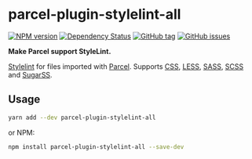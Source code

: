 # parcel-plugin-stylelint-all

[![NPM version][npm-image]][npm-url]
[![Dependency Status][david-image]][david-url]
[![GitHub tag](github-tags-image)](github-tags-url)
[![GitHub issues](github-issues-image)](github-issues-url)

**Make Parcel support StyleLint.**

[Stylelint](stylelint-url) for files imported with [Parcel](parcel-url). Supports [CSS](css-url), [LESS](less-url), [SASS](sass-url), [SCSS](scss-url) and [SugarSS](sugarss-url).

## Usage

```sh
yarn add --dev parcel-plugin-stylelint-all
```

or NPM:

```sh
npm install parcel-plugin-stylelint-all --save-dev
```

[css-url]: https://www.w3.org/Style/CSS/Overview.en.html
[david-image]: http://img.shields.io/david/jppferguson/parcel-plugin-stylelint-all.svg?style=flat-square
[david-url]: https://david-dm.org/jppferguson/parcel-plugin-stylelint-all
[github-issues-image]: https://img.shields.io/github/issues/jppferguson/parcel-plugin-stylelint-all.svg?style=flat-square
[github-issues-url]: https://github.com/jppferguson/parcel-plugin-stylelint-all/issues
[github-tags-image]: https://img.shields.io/github/tag/jppferguson/parcel-plugin-stylelint-all.svg?style=flat-square
[github-tags-url]: https://github.com/jppferguson/parcel-plugin-stylelint-all/releases
[less-url]: http://lesscss.org/
[npm-image]: https://img.shields.io/npm/v/parcel-plugin-stylelint-all.svg?style=flat-square
[npm-url]: https://npmjs.org/package/parcel-plugin-stylelint-all
[parcel-url]: https://parceljs.org/
[sass-url]: https://sass-lang.com/
[scss-url]: https://sass-lang.com/
[stylelint-url]: https://stylelint.io/
[sugarss-url]: https://github.com/postcss/sugarss
